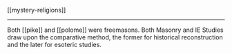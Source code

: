 [[mystery-religions]]

---

Both [[pike]] and [[polome]] were freemasons. Both Masonry and IE Studies draw upon the comparative method, the former for historical reconstruction and the later for esoteric studies.